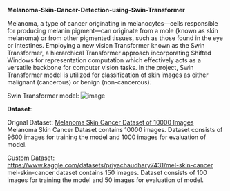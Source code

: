 **Melanoma-Skin-Cancer-Detection-using-Swin-Transformer**


Melanoma, a type of cancer originating in melanocytes—cells responsible for producing melanin pigment—can originate from a mole (known as skin melanoma) or from other pigmented tissues, such as those found in the eye or intestines.
Employing a new vision Transformer known as the Swin Transformer, a hierarchical Transformer approach incorporating Shifted Windows for representation computation which effectively acts as a versatile backbone for computer vision tasks. In the project, Swin Transformer model is utilized for classification of skin images as either malignant (cancerous) or benign (non-cancerous).


Swin Transformer model:
![image](https://github.com/Priya744/Melanoma-Skin-Cancer-Detection-using-Swin-Transformer/assets/98945781/d9f73abd-83e6-489b-b107-bdad61c5e896)

**Dataset**: 


Orignal Dataset:
[Melanoma Skin Cancer Dataset of 10000 Images](https://www.kaggle.com/datasets/hasnainjaved/melanoma-skin-cancer-dataset-of-10000-images)
Melanoma Skin Cancer Dataset contains 10000 images. 
Dataset consists of 9600 images for training the model and 1000 images for evaluation of model.


Custom Dataset:
https://www.kaggle.com/datasets/priyachaudhary7431/mel-skin-cancer
mel-skin-cancer dataset contains 150 images.
Dataset consists of 100 images for training the model and 50 images for evaluation of model.
